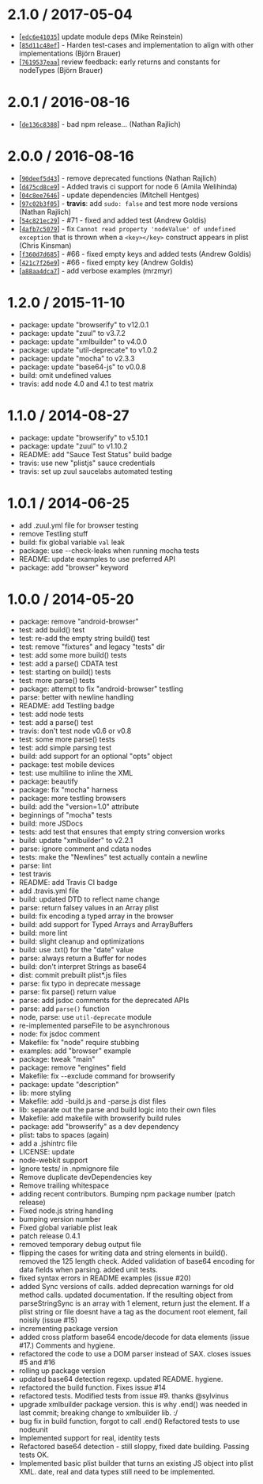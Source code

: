 2.1.0 / 2017-05-04
==================

* [[`edc6e41035`]](https://github.com/TooTallNate/plist.js/commit/edc6e4103546b1d7518a577e7c202c305a8abec0) update module deps (Mike Reinstein)
* [[`85d11c48ef`](https://github.com/TooTallNate/plist.js/commit/85d11c48eff02312cbdd67f46fd8e74b0d372ca1)] - Harden test-cases and implementation to align with other implementations (Björn Brauer)
* [[`7619537eaa`]](https://github.com/TooTallNate/plist.js/commit/7619537eaa9e3e5a80829e759c004d2e017a07d2) review feedback: early returns and constants for nodeTypes (Björn Brauer)

2.0.1 / 2016-08-16
==================

* [[`de136c8388`](https://github.com/TooTallNate/plist/commit/de136c8388)] - bad npm release… (Nathan Rajlich)

2.0.0 / 2016-08-16
==================

* [[`90deef5d43`](https://github.com/TooTallNate/plist/commit/90deef5d43)] - remove deprecated functions (Nathan Rajlich)
* [[`d475cd8ce9`](https://github.com/TooTallNate/plist/commit/d475cd8ce9)] - Added travis ci support for node 6 (Amila Welihinda)
* [[`04c8ee7646`](https://github.com/TooTallNate/plist/commit/04c8ee7646)] - update dependencies (Mitchell Hentges)
* [[`97c02b3f05`](https://github.com/TooTallNate/plist/commit/97c02b3f05)] - **travis**: add `sudo: false` and test more node versions (Nathan Rajlich)
* [[`54c821ec29`](https://github.com/TooTallNate/plist/commit/54c821ec29)] - #71 - fixed and added test (Andrew Goldis)
* [[`4afb7c5079`](https://github.com/TooTallNate/plist/commit/4afb7c5079)] - fix `Cannot read property 'nodeValue' of undefined exception` that is thrown when a `<key></key>` construct appears in plist (Chris Kinsman)
* [[`f360d7d685`](https://github.com/TooTallNate/plist/commit/f360d7d685)] - #66 - fixed empty keys and added tests (Andrew Goldis)
* [[`421c7f26e9`](https://github.com/TooTallNate/plist/commit/421c7f26e9)] - #66 - fixed empty key (Andrew Goldis)
* [[`a88aa4dca7`](https://github.com/TooTallNate/plist/commit/a88aa4dca7)] - add verbose examples (mrzmyr)

1.2.0 / 2015-11-10
==================

  * package: update "browserify" to v12.0.1
  * package: update "zuul" to v3.7.2
  * package: update "xmlbuilder" to v4.0.0
  * package: update "util-deprecate" to v1.0.2
  * package: update "mocha" to v2.3.3
  * package: update "base64-js" to v0.0.8
  * build: omit undefined values
  * travis: add node 4.0 and 4.1 to test matrix

1.1.0 / 2014-08-27
==================

  * package: update "browserify" to v5.10.1
  * package: update "zuul" to v1.10.2
  * README: add "Sauce Test Status" build badge
  * travis: use new "plistjs" sauce credentials
  * travis: set up zuul saucelabs automated testing

1.0.1 / 2014-06-25
==================

  * add .zuul.yml file for browser testing
  * remove Testling stuff
  * build: fix global variable `val` leak
  * package: use --check-leaks when running mocha tests
  * README: update examples to use preferred API
  * package: add "browser" keyword

1.0.0 / 2014-05-20
==================

  * package: remove "android-browser"
  * test: add <dict> build() test
  * test: re-add the empty string build() test
  * test: remove "fixtures" and legacy "tests" dir
  * test: add some more build() tests
  * test: add a parse() CDATA test
  * test: starting on build() tests
  * test: more parse() tests
  * package: attempt to fix "android-browser" testling
  * parse: better <data> with newline handling
  * README: add Testling badge
  * test: add <data> node tests
  * test: add a <date> parse() test
  * travis: don't test node v0.6 or v0.8
  * test: some more parse() tests
  * test: add simple <string> parsing test
  * build: add support for an optional "opts" object
  * package: test mobile devices
  * test: use multiline to inline the XML
  * package: beautify
  * package: fix "mocha" harness
  * package: more testling browsers
  * build: add the "version=1.0" attribute
  * beginnings of "mocha" tests
  * build: more JSDocs
  * tests: add test that ensures that empty string conversion works
  * build: update "xmlbuilder" to v2.2.1
  * parse: ignore comment and cdata nodes
  * tests: make the "Newlines" test actually contain a newline
  * parse: lint
  * test travis
  * README: add Travis CI badge
  * add .travis.yml file
  * build: updated DTD to reflect name change
  * parse: return falsey values in an Array plist
  * build: fix encoding a typed array in the browser
  * build: add support for Typed Arrays and ArrayBuffers
  * build: more lint
  * build: slight cleanup and optimizations
  * build: use .txt() for the "date" value
  * parse: always return a Buffer for <data> nodes
  * build: don't interpret Strings as base64
  * dist: commit prebuilt plist*.js files
  * parse: fix typo in deprecate message
  * parse: fix parse() return value
  * parse: add jsdoc comments for the deprecated APIs
  * parse: add `parse()` function
  * node, parse: use `util-deprecate` module
  * re-implemented parseFile to be asynchronous
  * node: fix jsdoc comment
  * Makefile: fix "node" require stubbing
  * examples: add "browser" example
  * package: tweak "main"
  * package: remove "engines" field
  * Makefile: fix --exclude command for browserify
  * package: update "description"
  * lib: more styling
  * Makefile: add -build.js and -parse.js dist files
  * lib: separate out the parse and build logic into their own files
  * Makefile: add makefile with browserify build rules
  * package: add "browserify" as a dev dependency
  * plist: tabs to spaces (again)
  * add a .jshintrc file
  * LICENSE: update
  * node-webkit support
  * Ignore tests/ in .npmignore file
  * Remove duplicate devDependencies key
  * Remove trailing whitespace
  * adding recent contributors. Bumping npm package number (patch release)
  * Fixed node.js string handling
  * bumping version number
  * Fixed global variable plist leak
  * patch release 0.4.1
  * removed temporary debug output file
  * flipping the cases for writing data and string elements in build(). removed the 125 length check. Added validation of base64 encoding for data fields when parsing. added unit tests.
  * fixed syntax errors in README examples (issue #20)
  * added Sync versions of calls. added deprecation warnings for old method calls. updated documentation. If the resulting object from parseStringSync is an array with 1 element, return just the element. If a plist string or file doesnt have a <plist> tag as the document root element, fail noisily (issue #15)
  * incrementing package version
  * added cross platform base64 encode/decode for data elements (issue #17.) Comments and hygiene.
  * refactored the code to use a DOM parser instead of SAX. closes issues #5 and #16
  * rolling up package version
  * updated base64 detection regexp. updated README. hygiene.
  * refactored the build function. Fixes issue #14
  * refactored tests. Modified tests from issue #9. thanks @sylvinus
  * upgrade xmlbuilder package version. this is why .end() was needed in last commit; breaking change to xmlbuilder lib. :/
  * bug fix in build function, forgot to call .end() Refactored tests to use nodeunit
  * Implemented support for real, identity tests
  * Refactored base64 detection - still sloppy, fixed date building. Passing tests OK.
  * Implemented basic plist builder that turns an existing JS object into plist XML. date, real and data types still need to be implemented.
